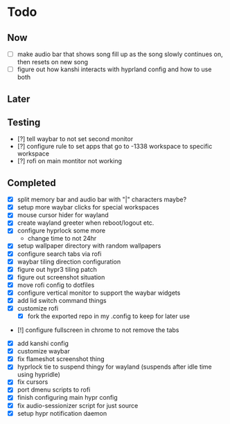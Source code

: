 # Todo

## Now
- [ ] make audio bar that shows song fill up as the song slowly
    continues on, then resets on new song
- [ ] figure out how kanshi interacts with hyprland config and how to use both

## Later

## Testing
- [?] tell waybar to not set second monitor
- [?] configure rule to set apps that go to -1338 workspace to specific workspace
- [?] rofi on main montitor not working

## Completed
- [x] split memory bar and audio bar with "|" characters maybe?
- [x] setup more waybar clicks for special workspaces
- [x] mouse cursor hider for wayland
- [x] create wayland greeter when reboot/logout etc.
- [x] configure hyprlock some more
    - change time to not 24hr
- [x] setup wallpaper directory with random wallpapers
- [x] configure search tabs via rofi
- [x] waybar tiling direction configuration
- [x] figure out hypr3 tiling patch
- [x] figure out screenshot situation
- [x] move rofi config to dotfiles
- [x] configure vertical monitor to support the waybar widgets
- [x] add lid switch command things
- [x] customize rofi
    - [x] fork the exported repo in my .config to keep for later use
- [!] configure fullscreen in chrome to not remove the tabs
- [x] add kanshi config
- [x] customize waybar
- [x] fix flameshot screenshot thing
- [x] hyprlock tie to suspend thingy for wayland (suspends after idle time using hypridle)
- [x] fix cursors
- [x] port dmenu scripts to rofi
- [x] finish configuring main hypr config
- [x] fix audio-sessionizer script for just source
- [x] setup hypr notification daemon
